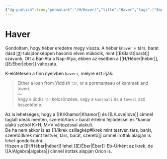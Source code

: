 ```yaml
---
{"dg-publish":true,"permalink":"/H/Haver/","title":"Haver","tags":["Englishtexttranslated"],"created":"2023-10-17T03:07","updated":"2024-10-25T19:16"}
---
```



# Haver

Gondoltam, hogy héber eredetre megy vissza. A héber `khavér` = társ, barát (lásd [itt](https://hu.wiktionary.org/wiki/%D7%97%D7%91%D7%A8)) tulajdonképpen hasonló elven működik, mint [[B/Barát\|barát]] szavunk. Ott a Bar-Ata a Nap-Atya, ebben az esetben a [[H/Héber\|héber]], [[E/Éber\|éber]] változata.  

K-előtétesen a finn nyelvben `kaveri`, melyre ezt írják:  
> Either a loan from Yiddish `חבֿר`, or a portmanteau of kamraati and toveri.  
> —  
> Vagy a jiddis `חבֿר` kölcsönzése, vagy a `kamraati` és a `toveri` szó összetétele.  

Az is lehetséges, hogy a [[K/Khamor\|Khamor]] és [[L/Love\|love]] címnél taglalt ideák mentén, szerető/társ > barát értelmi fejlődéssel és \*kamar alakú szóból K>H, M>V változással alakult.  
De ha nem akkor is az [[I/Ikrek csillagkép#Ikrek mint testvér, társ, barát, szerető\|Ikrek mint testvér, társ, barát, szerető]] címnél írottak alapján is lehet gondolkodni.  
Hiszen a [[H/Héber\|héber]] lehet [[E/Éber\|Éber]]-Eb-Úrként az Ikrek, de [[A/Algebra\|algebra]] címnél írottak alapján Orion is.  